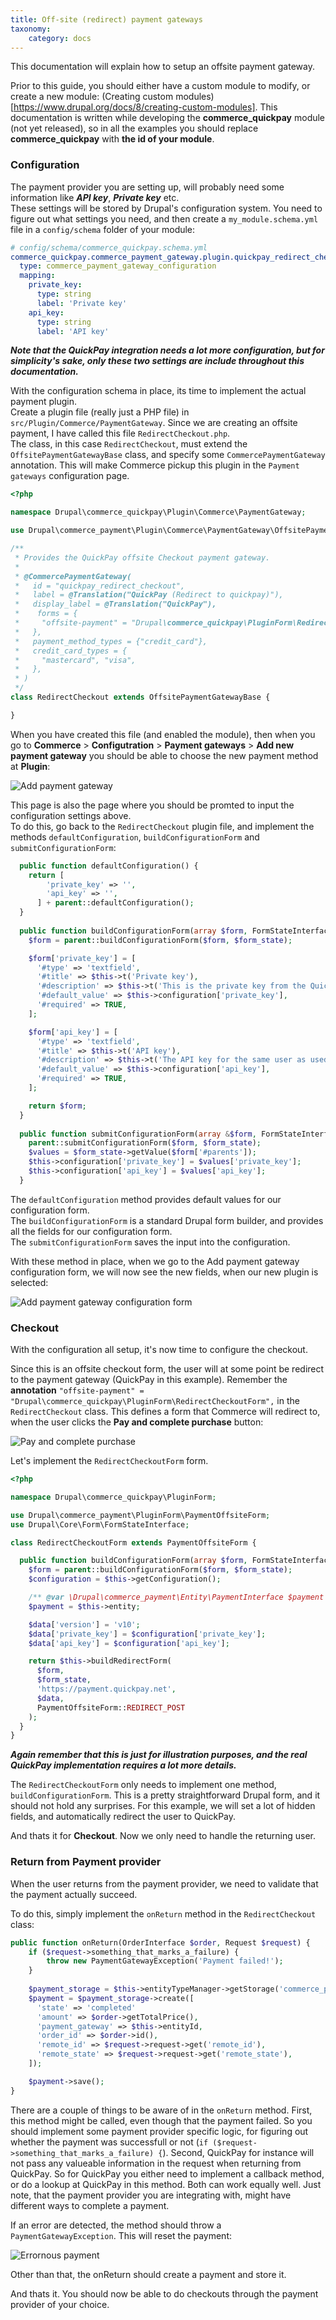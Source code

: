 ```yaml
---
title: Off-site (redirect) payment gateways
taxonomy:
    category: docs
---
```


This documentation will explain how to setup an offsite payment gateway.

Prior to this guide, you should either have a custom module to modify, or create a new module: (Creating custom modules)[https://www.drupal.org/docs/8/creating-custom-modules]. This documentation is written while developing the __commerce_quickpay__ module (not yet released), so in all the examples you should replace __commerce_quickpay__ with __the id of your module__.


### Configuration
The payment provider you are setting up, will probably need some information like ___API key___, ___Private key___ etc.  
These settings will be stored by Drupal's configuration system. You need to figure out what settings you need, and then create a `my_module.schema.yml` file in a `config/schema` folder of your module:

```yml
# config/schema/commerce_quickpay.schema.yml
commerce_quickpay.commerce_payment_gateway.plugin.quickpay_redirect_checkout:
  type: commerce_payment_gateway_configuration
  mapping:
    private_key:
      type: string
      label: 'Private key'
    api_key:
      type: string
      label: 'API key'

```
___Note that the QuickPay integration needs a lot more configuration, but for simplicity's sake, only these two settings are include throughout this documentation.___

With the configuration schema in place, its time to implement the actual payment plugin.  
Create a plugin file (really just a PHP file) in `src/Plugin/Commerce/PaymentGateway`. Since we are creating an offsite payment, I have called this file `RedirectCheckout.php`.  
The class, in this case `RedirectCheckout`, must extend the `OffsitePaymentGatewayBase` class, and specify some `CommercePaymentGateway` annotation. This will make Commerce pickup this plugin in the `Payment gateways` configuration page.

```php
<?php

namespace Drupal\commerce_quickpay\Plugin\Commerce\PaymentGateway;

use Drupal\commerce_payment\Plugin\Commerce\PaymentGateway\OffsitePaymentGatewayBase;

/**
 * Provides the QuickPay offsite Checkout payment gateway.
 *
 * @CommercePaymentGateway(
 *   id = "quickpay_redirect_checkout",
 *   label = @Translation("QuickPay (Redirect to quickpay)"),
 *   display_label = @Translation("QuickPay"),
 *    forms = {
 *     "offsite-payment" = "Drupal\commerce_quickpay\PluginForm\RedirectCheckoutForm",
 *   },
 *   payment_method_types = {"credit_card"},
 *   credit_card_types = {
 *     "mastercard", "visa",
 *   },
 * )
 */
class RedirectCheckout extends OffsitePaymentGatewayBase {

}
```

When you have created this file (and enabled the module), then when you go to __Commerce__ > __Configutration__ > __Payment gateways__ > __Add new payment gateway__ you should be able to choose the new payment method at __Plugin__:

![Add payment gateway](https://imgur.com/BrUOUko)

This page is also the page where you should be promted to input the configuration settings above.  
To do this, go back to the `RedirectCheckout` plugin file, and implement the methods `defaultConfiguration`, `buildConfigurationForm` and `submitConfigurationForm`:

```php
  public function defaultConfiguration() {
    return [
        'private_key' => '',
        'api_key' => '',
      ] + parent::defaultConfiguration();
  }
  
  public function buildConfigurationForm(array $form, FormStateInterface $form_state) {
    $form = parent::buildConfigurationForm($form, $form_state);

    $form['private_key'] = [
      '#type' => 'textfield',
      '#title' => $this->t('Private key'),
      '#description' => $this->t('This is the private key from the Quickpay manager.'),
      '#default_value' => $this->configuration['private_key'],
      '#required' => TRUE,
    ];

    $form['api_key'] = [
      '#type' => 'textfield',
      '#title' => $this->t('API key'),
      '#description' => $this->t('The API key for the same user as used in Agreement ID.'),
      '#default_value' => $this->configuration['api_key'],
      '#required' => TRUE,
    ];

    return $form;
  }
  
  public function submitConfigurationForm(array &$form, FormStateInterface $form_state) {
    parent::submitConfigurationForm($form, $form_state);
    $values = $form_state->getValue($form['#parents']);
    $this->configuration['private_key'] = $values['private_key'];
    $this->configuration['api_key'] = $values['api_key'];
  }
```

The `defaultConfiguration` method provides default values for our configuration form.  
The `buildConfigurationForm` is a standard Drupal form builder, and provides all the fields for our configuration form.  
The `submitConfigurationForm` saves the input into the configuration.

With these method in place, when we go to the Add payment gateway configuration form, we will now see the new fields, when our new plugin is selected:

![Add payment gateway configuration form](https://imgur.com/h3aAL9G)

### Checkout

With the configuration all setup, it's now time to configure the checkout.  

Since this is an offsite checkout form, the user will at some point be redirect to the payment gateway (QuickPay in this example). 
Remember the __annotation__ `"offsite-payment" = "Drupal\commerce_quickpay\PluginForm\RedirectCheckoutForm",` in the `RedirectCheckout` class. This defines a form that Commerce will redirect to, when the user clicks the __Pay and complete purchase__ button:

![Pay and complete purchase](https://imgur.com/RczLoNX)

Let's implement the `RedirectCheckoutForm` form.

```php
<?php

namespace Drupal\commerce_quickpay\PluginForm;

use Drupal\commerce_payment\PluginForm\PaymentOffsiteForm;
use Drupal\Core\Form\FormStateInterface;

class RedirectCheckoutForm extends PaymentOffsiteForm {

  public function buildConfigurationForm(array $form, FormStateInterface $form_state) {
    $form = parent::buildConfigurationForm($form, $form_state);
    $configuration = $this->getConfiguration();

    /** @var \Drupal\commerce_payment\Entity\PaymentInterface $payment */
    $payment = $this->entity;

    $data['version'] = 'v10';
    $data['private_key'] = $configuration['private_key'];
    $data['api_key'] = $configuration['api_key'];

    return $this->buildRedirectForm(
      $form,
      $form_state,
      'https://payment.quickpay.net',
      $data,
      PaymentOffsiteForm::REDIRECT_POST
    );
  }
}
```
___Again remember that this is just for illustration purposes, and the real QuickPay implementation requires a lot more details.___  

The `RedirectCheckoutForm` only needs to implement one method, `buildConfigurationForm`. This is a pretty straightforward Drupal form, and it should not hold any surprises. For this example, we will set a lot of hidden fields, and automatically redirect the user to QuickPay.

And thats it for __Checkout__. Now we only need to handle the returning user.

### Return from Payment provider

When the user returns from the payment provider, we need to validate that the payment actually succeed. 

To do this, simply implement the `onReturn` method in the `RedirectCheckout` class:

```php
public function onReturn(OrderInterface $order, Request $request) {
    if ($request->something_that_marks_a_failure) {
        throw new PaymentGatewayException('Payment failed!');
    }
    
    $payment_storage = $this->entityTypeManager->getStorage('commerce_payment');
    $payment = $payment_storage->create([
      'state' => 'completed'
      'amount' => $order->getTotalPrice(),
      'payment_gateway' => $this->entityId,
      'order_id' => $order->id(),
      'remote_id' => $request->request->get('remote_id'),
      'remote_state' => $request->request->get('remote_state'),
    ]);

    $payment->save();
}
```

There are a couple of things to be aware of in the `onReturn` method. 
First, this method might be called, even though that the payment failed. So you should implement some payment provider specific logic, for figuring out whether the payment was successfull or not (`if ($request->something_that_marks_a_failure) {`).
Second, QuickPay for instance will not pass any valueable information in the request when returning from QuickPay. So for QuickPay you either need to implement a callback method, or do a lookup at QuickPay in this method. Both can work equally well. Just note, that the payment provider you are integrating with, might have different ways to complete a payment.

If an error are detected, the method should throw a `PaymentGatewayException`. This will reset the payment:

![Errornous payment](https://imgur.com/OY7I74N)

Other than that, the onReturn should create a payment and store it.

And thats it. You should now be able to do checkouts through the payment provider of your choice.
